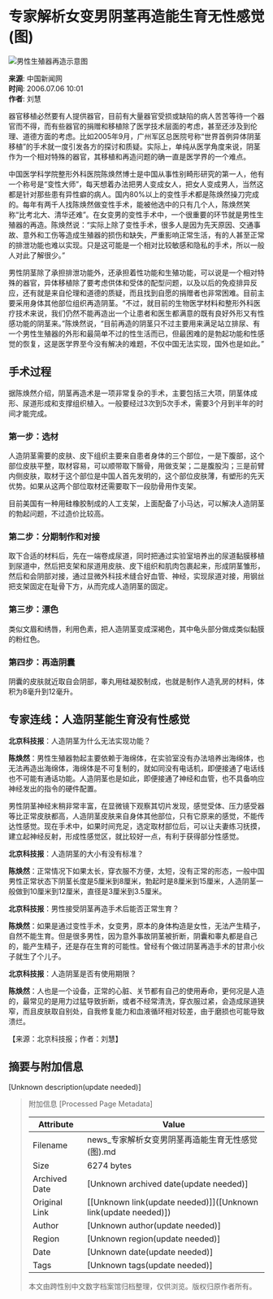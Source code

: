 # 专家解析女变男阴茎再造能生育无性感觉(图)

![男性生殖器再造示意图](//n.sinaimg.cn/sinakd10200/360/w180h180/20221208/9a5e-68863e2aa95fcb69c00720aa3d256d64.jpg)

**来源**: 中国新闻网  
**时间**: 2006.07.06 10:01  
**作者**: 刘慧  

器官移植必然要有人提供器官，目前有大量器官受损或缺陷的病人苦苦等待一个器官而不得，而有些器官的捐赠和移植除了医学技术层面的考虑，甚至还涉及到伦理、道德方面的考虑。比如2005年9月，广州军区总医院号称“世界首例异体阴茎移植”的手术就一度引发各方的探讨和质疑。实际上，单纯从医学角度来说，阴茎作为一个相对特殊的器官，其移植和再造问题的确一直是医学界的一个难点。

中国医学科学院整形外科医院陈焕然博士是中国从事性别畸形研究的第一人，他有一个称号是“变性大师”，每天想着办法把男人变成女人，把女人变成男人，当然这都是针对那些患有异性癖的病人。国内80%以上的变性手术都是陈焕然操刀完成的。每年有两千人找陈焕然做变性手术，能被他选中的只有几个人，陈焕然笑称“比考北大、清华还难”。在女变男的变性手术中，一个很重要的环节就是男性生殖器的再造。陈焕然说：“实际上除了变性手术，很多人是因为先天原因、交通事故、意外和工伤等造成生殖器的损伤和缺失，严重影响正常生活，有的人甚至正常的排泄功能也难以实现。只是这可能是一个相对比较敏感和隐私的手术，所以一般人对此了解很少。”

男性阴茎除了承担排泄功能外，还承担着性功能和生殖功能，可以说是一个相对特殊的器官，异体移植除了要考虑供体和受体的配型问题，以及以后的免疫排异反应，还有就是来自伦理和道德的质疑，而且找到自愿的捐赠者也非常困难。目前主要采用身体其他部位组织再造阴茎。“不过，就目前的生物医学材料和整形外科医疗技术来说，我们仍然不能再造出一个让患者和医生都满意的既有良好外形又有性感功能的阴茎来。”陈焕然说，“目前再造的阴茎只不过主要用来满足站立排尿、有一个男性生殖器的外形和最简单不过的性生活而已，但最困难的是勃起功能和性感觉的恢复，这是医学界至今没有解决的难题，不仅中国无法实现，国外也是如此。”

## 手术过程

据陈焕然介绍，阴茎再造术是一项非常复杂的手术，主要包括三大项，阴茎体成形、尿道形成和支撑组织植入。一般要经过3次到5次手术，需要3个月到半年的时间才能完成。

### 第一步：选材

人造阴茎需要的皮肤、皮下组织主要来自患者身体的三个部位，一是下腹部，这个部位皮肤平整，取材容易，可以顺带取下髂骨，用做支架；二是腹股沟；三是前臂内侧皮肤，取材于这个部位是中国人首先发明的，这个部位皮肤薄，有塑形的先天优势。如果从这两个部位取材还需要取下一段肋骨用作支架。

目前美国有一种用硅橡胶制成的人工支架，上面配备了小马达，可以解决人造阴茎的勃起问题，不过造价比较高。

### 第二步：分期制作和对接

取下合适的材料后，先在一端卷成尿道，同时把通过实验室培养出的尿道黏膜移植到尿道中，然后把支架和尿道用皮肤、皮下组织和肌肉包裹起来，形成阴茎雏形，然后和会阴部对接，通过显微外科技术缝合好血管、神经，实现尿道对接，用钢丝把支架固定在耻骨下方，从而完成人造阴茎的固定。

### 第三步：漂色

类似文眉和绣唇，利用色素，把人造阴茎变成深褐色，其中龟头部分做成类似黏膜的粉红色。

### 第四步：再造阴囊

阴囊的皮肤就近取自会阴部，睾丸用硅凝胶制成，也就是制作人造乳房的材料，体积为8毫升到12毫升。

## 专家连线：人造阴茎能生育没有性感觉

**北京科技报**：人造阴茎为什么无法实现功能？

**陈焕然**：男性生殖器勃起主要依赖于海绵体，在实验室没有办法培养出海绵体，也无法再造出海绵体，海绵体是不可复制的，就如同没有电话机，即便接通了电话线也不可能有通话功能。人造阴茎也是如此，即便接通了神经和血管，也不具备响应神经发出的指令的硬件配置。

男性阴茎神经末稍非常丰富，在显微镜下观察其切片发现，感觉受体、压力感受器等比正常皮肤都高，人造阴茎皮肤来自身体其他部位，只有它原来的感觉，不能传达性感觉。现在手术中，如果时间充足，选定取材部位后，可以让夫妻练习抚摸，建立起神经反射，形成性感觉区，就比较好一点，有利于获得部分性感觉。

**北京科技报**：人造阴茎的大小有没有标准？

**陈焕然**：正常情况下如果太长，穿衣服不方便，太短，没有正常的形态，一般中国男性正常状态下阴茎长度是5厘米到8厘米，勃起时是8厘米到15厘米，人造阴茎一般做到10厘米到12厘米，直径是3厘米到3.5厘米。

**北京科技报**：男性接受阴茎再造手术后能否正常生育？

**陈焕然**：如果是通过变性手术，女变男，原本的身体构造是女性，无法产生精子，自然不能生育。但是很多男性，因为意外事故阴茎被折断，阴囊和睾丸都是自己的，能产生精子，还是存在生育的可能性。曾经有个做过阴茎再造手术的甘肃小伙子就生了个儿子。

**北京科技报**：人造阴茎是否有使用期限？

**陈焕然**：人也是一个设备，正常的心脏、关节都有自己的使用寿命，更何况是人造的，最常见的是用力过猛导致折断，或者不经常清洗，穿衣服过紧，会造成尿道狭窄，而且皮肤取自别处，自我修复能力和血液循环相对较差，由于磨损也可能导致溃烂。

【来源：北京科技报；作者：刘慧】


## 摘要与附加信息

<!-- tcd_abstract -->
[Unknown description(update needed)]
<!-- tcd_abstract_end -->

> 附加信息 [Processed Page Metadata]
>
> | Attribute       | Value                                  |
> |-----------------|----------------------------------------|
> | Filename        | news_专家解析女变男阴茎再造能生育无性感觉(图).md                             |
> | Size            | 6274 bytes                           |
> | Archived Date   | [Unknown archived date(update needed)]                             |
> | Original Link   | [[Unknown link(update needed)]]([Unknown link(update needed)])                       |
> | Author          | [Unknown author(update needed)]                               |
> | Region          | [Unknown region(update needed)]                               |
> | Date            | [Unknown date(update needed)]                                 |
> | Tags            | [Unknown tags(update needed)]                                 |
>
> 本文由跨性别中文数字档案馆归档整理，仅供浏览。版权归原作者所有。
>